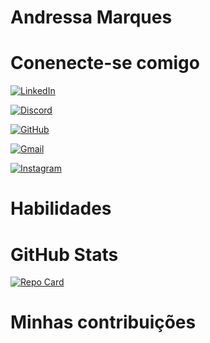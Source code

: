 # Andressa Marques

# Conenecte-se comigo
[![LinkedIn](https://img.shields.io/badge/LinkedIn-0077B5?style=for-the-badge&logo=linkedin&logoColor=white)](https://www.linkedin.com/in/andressa-souza-marques-391009132/)

[![Discord](https://img.shields.io/badge/Discord-7289DA?style=for-the-badge&logo=discord&logoColor=white)](https://discord.com/channels/andressa.smarques/)

[![GitHub](https://img.shields.io/badge/GitHub-100000?style=for-the-badge&logo=github&logoColor=white)]([![GitHub](https://img.shields.io/badge/GitHub-100000?style=for-the-badge&logo=github&logoColor=white)](https://github.com/SEUUSERNAME))

[![Gmail](https://img.shields.io/badge/Gmail-333333?style=for-the-badge&logo=gmail&logoColor=red)](mailto:andressamarques.biotec@gmail.com)

[![Instagram](https://img.shields.io/badge/-Instagram-%23E4405F?style=for-the-badge&logo=instagram&logoColor=white)](https://www.instagram.com/dedasmarques/)

# Habilidades

# GitHub Stats

[![Repo Card](https://github-readme-stats.vercel.app/api/pin/?username=andressasmarques&repo=devLabs&bg_color=000&border_color=30A3DC&show_icons=true&icon_color=30A3DC&title_color=E94D5F&text_color=FFF)](https://github.com/SEUUSERNAME/SEUREPOSITORIO)
# Minhas contribuições

